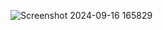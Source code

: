 ![Screenshot 2024-09-16 165829](https://github.com/user-attachments/assets/dabde5b0-9589-435c-afc9-e909e2eb0838)
